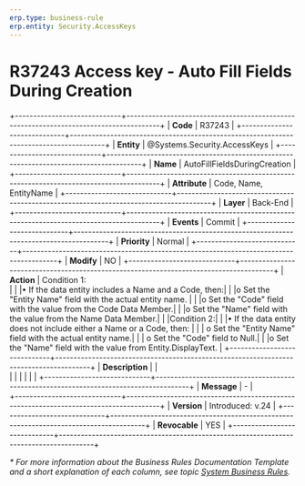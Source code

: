 ```yaml
---
erp.type: business-rule
erp.entity: Security.AccessKeys
---
```


# R37243 Access key - Auto Fill Fields During Creation
+-----------------------------+---------------------------------------------------------------------------------------+
| **Code**                    | R37243                                                                                |
+-----------------------------+---------------------------------------------------------------------------------------+
| **Entity**                  | @Systems.Security.AccessKeys                                                          |
+-----------------------------+---------------------------------------------------------------------------------------+
| **Name**                    | AutoFillFieldsDuringCreation                                                          |
+-----------------------------+---------------------------------------------------------------------------------------+
| **Attribute**               | Code, Name, EntityName                                                                |
+-----------------------------+---------------------------------------------------------------------------------------+
| **Layer**                   | Back-End                                                                              |
+-----------------------------+---------------------------------------------------------------------------------------+
| **Events**                  | Commit                                                                                |
+-----------------------------+---------------------------------------------------------------------------------------+
| **Priority**                | Normal                                                                                |
+-----------------------------+---------------------------------------------------------------------------------------+
| **Modify**                  | NO                                                                                    |
+-----------------------------+---------------------------------------------------------------------------------------+
| **Action**                  | Condition 1: <br>                                                     |
|                             |•	If the data entity includes a Name and a Code, then:|
|                             |o	Set the "Entity Name" field with the actual entity name. |
|                             |o	Set the "Code" field with the value from the Code Data Member.|
|                             |o	Set the "Name" field with the value from the Name Data Member.|
|                             |Condition 2:|
|                             |•	If the data entity does not include either a Name or a Code, then: |
|                             | o	Set the "Entity Name" field with the actual entity name.|
|                            |    o	Set the "Code" field to Null.|
|                             |o	Set the "Name" field with the value from Entity.DisplayText. |
+-----------------------------+---------------------------------------------------------------------------------------+
| **Description**             |    |     
|                             |   |
|                             |          |
+-----------------------------+---------------------------------------------------------------------------------------+
| **Message**                 | \-                                                                                    |                         
+-----------------------------+---------------------------------------------------------------------------------------+
| **Version**                 | Introduced: v.24                                                                      |
+-----------------------------+---------------------------------------------------------------------------------------+
| **Revocable**               | YES                                                                                   |
+-----------------------------+---------------------------------------------------------------------------------------+

*\* For more information about the Business Rules Documentation Template and a short explanation of each column, see
topic [System Business Rules](../templates/template-description-system-business-rules.md).*
